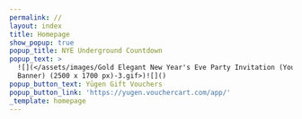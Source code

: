 ```yaml
---
permalink: //
layout: index
title: Homepage
show_popup: true
popup_title: NYE Underground Countdown
popup_text: >
  ![](</assets/images/Gold Elegant New Year's Eve Party Invitation (Youtube
  Banner) (2500 x 1700 px)-3.gif>)![]()
popup_button_text: Yūgen Gift Vouchers
popup_button_link: 'https://yugen.vouchercart.com/app/'
_template: homepage
---
```



